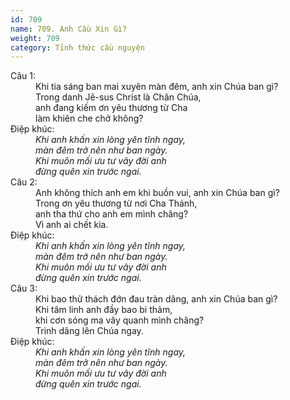 ```yaml
---
id: 709
name: 709. Anh Cầu Xin Gì?
weight: 709
category: Tỉnh thức cầu nguyện
---
```

<dl><dt>Câu 1:</dt><dd data-verse="1">Khi tia sáng ban mai xuyên màn đêm, anh xin Chúa ban gì? <br/>Trong danh Jê-sus Christ là Chân Chúa, <br/>anh đang kiếm ơn yêu thương từ Cha <br/>làm khiên che chở không? </dd><dt>Điệp khúc:</dt><dd data-chorus="1"><em>Khi anh khấn xin lòng yên tĩnh ngay, <br/>màn đêm trở nên như ban ngày. <br/>Khi muôn mối ưu tư vây đời anh <br/>đừng quên xin trước ngai. </em></dd><dt>Câu 2:</dt><dd data-verse="2">Anh không thích anh em khi buồn vui, anh xin Chúa ban gì? <br/>Trong ơn yêu thương từ nơi Cha Thánh, <br/>anh tha thứ cho anh em mình chăng? <br/>Vì anh ai chết kia. </dd><dt>Điệp khúc:</dt><dd data-chorus="1"><em>Khi anh khấn xin lòng yên tĩnh ngay, <br/>màn đêm trở nên như ban ngày. <br/>Khi muôn mối ưu tư vây đời anh <br/>đừng quên xin trước ngai. </em></dd><dt>Câu 3:</dt><dd data-verse="3">Khi bao thử thách đớn đau tràn dâng, anh xin Chúa ban gì? <br/>Khi tâm linh anh đầy bao bi thảm, <br/>khi cơn sóng ma vây quanh mình chăng? <br/>Trình dâng lên Chúa ngay. </dd><dt>Điệp khúc:</dt><dd data-chorus="1"><em>Khi anh khấn xin lòng yên tĩnh ngay, <br/>màn đêm trở nên như ban ngày. <br/>Khi muôn mối ưu tư vây đời anh <br/>đừng quên xin trước ngai. </em></dd></dl>
